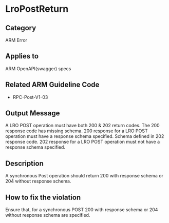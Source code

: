 # LroPostReturn

## Category

ARM Error

## Applies to

ARM OpenAPI(swagger) specs

## Related ARM Guideline Code

- RPC-Post-V1-03

## Output Message

A LRO POST operation must have both 200 & 202 return codes.
The 200 response code has missing schema. 200 response for a LRO POST operation must have a response schema specified.
Schema defined in 202 response code. 202 response for a LRO POST operation must not have a response schema specified.

## Description

A synchronous Post operation should return 200 with response schema or 204 without response schema.

## How to fix the violation

Ensure that, for a synchronous POST 200 with response schema or 204 without response schema are specified.
